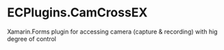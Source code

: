 # ECPlugins.CamCrossEX
Xamarin.Forms plugin for accessing camera (capture &amp; recording) with hig degree of control
